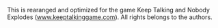 This is rearanged and optimized for the game Keep Talking and Nobody Explodes (www.keeptalkinggame.com). All rights belongs to the authors.
